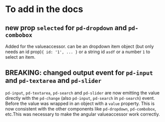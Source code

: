 # To add in the docs

## new prop `selected` for `pd-dropdown` and `pd-combobox`

Added for the valueaccessor. can be an dropdown item object (but only needs an id prop)`{ id: '1', ... }` or a string id `asdf` or a number `1` to select an item.

## BREAKING: changed output event for `pd-input` and `pd-textarea` and `pd-slider`

`pd-input`, `pd-textarea`, `pd-search` and `pd-slider` are now emitting the value directly with the `pd-change` (also `pd-input`, `pd-search` in `pd-search`) event. Before the value was wrapped in an object with a `value` property. This is now consistent with the other components like `pd-dropdown`, `pd-combobox`, etc.This was necessary to make the angular valueaccessor work correctly.
